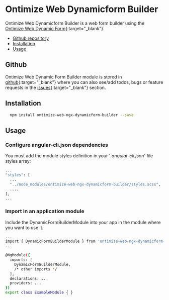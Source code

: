 # Ontimize Web Dynamicform Builder

Ontimize Web Dynamicform Builder is a web form builder using the [Ontimize Web Dynamic Form](https://github.com/OntimizeWeb/ontimize-web-ngx-dynamicform){:target="_blank"}.

* [Github repository](#github)
* [Installation](#installation)
* [Usage](#usage)

## Github
Ontimize Web Dynamic Form Builder module is stored in [github](https://github.com/OntimizeWeb/ontimize-web-ngx-dynamicform-builder){:target="_blank"} where you can also see/add todos, bugs or feature requests in the [issues](https://github.com/OntimizeWeb/ontimize-web-ngx-dynamicform-builder/issues){:target="_blank"} section.


## Installation

```bash
  npm install ontimize-web-ngx-dynamicform-builder --save
```

## Usage

### Configure angular-cli.json dependencies

You must add the module styles definition in your '*.angular-cli.json*' file styles array:

```bash
...
"styles": [
  ...
  "../node_modules/ontimize-web-ngx-dynamicform-builder/styles.scss",
  ....
],
...
```

### Import in an application module

Include the DynamicFormBuilderModule into your app in the module where you want to use it.

```bash
...
import { DynamicFormBuilderModule } from 'ontimize-web-ngx-dynamicform-builder';
...

@NgModule({
  imports: [
    DynamicFormBuilderModule,
    /* other imports */
  ],
  declarations: ...
  providers: ...
})
export class ExampleModule { }
```

